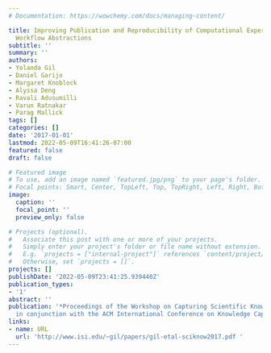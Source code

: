 ```yaml
---
# Documentation: https://wowchemy.com/docs/managing-content/

title: Improving Publication and Reproducibility of Computational Experiments through
  Workflow Abstractions
subtitle: ''
summary: ''
authors:
- Yolanda Gil
- Daniel Garijo
- Margaret Knoblock
- Alyssa Deng
- Ravali Adusumilli
- Varun Ratnakar
- Parag Mallick
tags: []
categories: []
date: '2017-01-01'
lastmod: 2022-05-09T16:41:26-07:00
featured: false
draft: false

# Featured image
# To use, add an image named `featured.jpg/png` to your page's folder.
# Focal points: Smart, Center, TopLeft, Top, TopRight, Left, Right, BottomLeft, Bottom, BottomRight.
image:
  caption: ''
  focal_point: ''
  preview_only: false

# Projects (optional).
#   Associate this post with one or more of your projects.
#   Simply enter your project's folder or file name without extension.
#   E.g. `projects = ["internal-project"]` references `content/project/deep-learning/index.md`.
#   Otherwise, set `projects = []`.
projects: []
publishDate: '2022-05-09T23:41:25.939440Z'
publication_types:
- '1'
abstract: ''
publication: '*Proceedings of the Workshop on Capturing Scientific Knowledge (SciKnow),  held
  in conjunction with the ACM International Conference on Knowledge Capture (K-CAP)*'
links:
- name: URL
  url: 'http://www.isi.edu/~gil/papers/gil-etal-sciknow2017.pdf '
---
```

